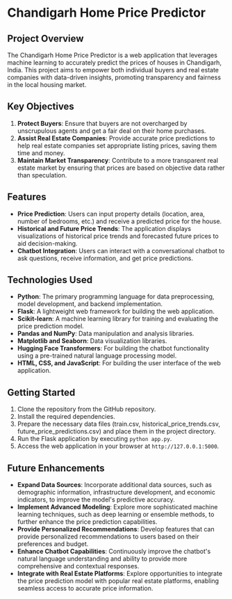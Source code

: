 # Chandigarh Home Price Predictor

## Project Overview
The Chandigarh Home Price Predictor is a web application that leverages machine learning to accurately predict the prices of houses in Chandigarh, India. This project aims to empower both individual buyers and real estate companies with data-driven insights, promoting transparency and fairness in the local housing market.

## Key Objectives
1. **Protect Buyers**: Ensure that buyers are not overcharged by unscrupulous agents and get a fair deal on their home purchases.
2. **Assist Real Estate Companies**: Provide accurate price predictions to help real estate companies set appropriate listing prices, saving them time and money.
3. **Maintain Market Transparency**: Contribute to a more transparent real estate market by ensuring that prices are based on objective data rather than speculation.

## Features
- **Price Prediction**: Users can input property details (location, area, number of bedrooms, etc.) and receive a predicted price for the house.
- **Historical and Future Price Trends**: The application displays visualizations of historical price trends and forecasted future prices to aid decision-making.
- **Chatbot Integration**: Users can interact with a conversational chatbot to ask questions, receive information, and get price predictions.

## Technologies Used
- **Python**: The primary programming language for data preprocessing, model development, and backend implementation.
- **Flask**: A lightweight web framework for building the web application.
- **Scikit-learn**: A machine learning library for training and evaluating the price prediction model.
- **Pandas and NumPy**: Data manipulation and analysis libraries.
- **Matplotlib and Seaborn**: Data visualization libraries.
- **Hugging Face Transformers**: For building the chatbot functionality using a pre-trained natural language processing model.
- **HTML, CSS, and JavaScript**: For building the user interface of the web application.

## Getting Started
1. Clone the repository from the GitHub repository.
2. Install the required dependencies.
3. Prepare the necessary data files (train.csv, historical_price_trends.csv, future_price_predictions.csv) and place them in the project directory.
4. Run the Flask application by executing `python app.py`.
5. Access the web application in your browser at `http://127.0.0.1:5000`.

## Future Enhancements
- **Expand Data Sources**: Incorporate additional data sources, such as demographic information, infrastructure development, and economic indicators, to improve the model's predictive accuracy.
- **Implement Advanced Modeling**: Explore more sophisticated machine learning techniques, such as deep learning or ensemble methods, to further enhance the price prediction capabilities.
- **Provide Personalized Recommendations**: Develop features that can provide personalized recommendations to users based on their preferences and budget.
- **Enhance Chatbot Capabilities**: Continuously improve the chatbot's natural language understanding and ability to provide more comprehensive and contextual responses.
- **Integrate with Real Estate Platforms**: Explore opportunities to integrate the price prediction model with popular real estate platforms, enabling seamless access to accurate price information.
